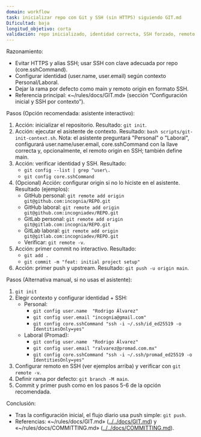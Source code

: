 ```yaml
---
domain: workflow
task: inicializar repo con Git y SSH (sin HTTPS) siguiendo GIT.md
Dificultad: baja
longitud_objetivo: corta
validacion: repo inicializado, identidad correcta, SSH forzado, remoto en SSH y primer push exitoso
---
```

<!-- markdownlint-disable MD041 -->

Razonamiento:
- Evitar HTTPS y alias SSH; usar SSH con clave adecuada por repo (core.sshCommand).
- Configurar identidad (user.name, user.email) según contexto Personal/Laboral.
- Dejar la rama por defecto como main y remoto origin en formato SSH.
- Referencia principal: «~/rules/docs/GIT.md» (sección “Configuración inicial y SSH por contexto”).

Pasos (Opción recomendada: asistente interactivo):
1) Acción: inicializar el repositorio.
   Resultado: `git init`.
2) Acción: ejecutar el asistente de contexto.
   Resultado: `bash scripts/git-init-context.sh`.
   Nota: el asistente preguntará "Personal" o "Laboral", configurará user.name/user.email, core.sshCommand con la llave correcta y, opcionalmente, el remoto origin en SSH; también define main.
3) Acción: verificar identidad y SSH.
   Resultado:
   - `git config --list | grep ^user\.`
   - `git config core.sshCommand`
4) (Opcional) Acción: configurar origin si no lo hiciste en el asistente.
   Resultado (ejemplos):
   - GitHub personal: `git remote add origin git@github.com:incognia/REPO.git`
   - GitHub laboral: `git remote add origin git@github.com:incogniadev/REPO.git`
   - GitLab personal: `git remote add origin git@gitlab.com:incognia/REPO.git`
   - GitLab laboral: `git remote add origin git@gitlab.com:incogniadev/REPO.git`
   - Verificar: `git remote -v`.
5) Acción: primer commit no interactivo.
   Resultado:
   - `git add .`
   - `git commit -m "feat: initial project setup"`
6) Acción: primer push y upstream.
   Resultado: `git push -u origin main`.

Pasos (Alternativa manual, si no usas el asistente):
1) `git init`
2) Elegir contexto y configurar identidad + SSH:
   - Personal:
     - `git config user.name  "Rodrigo Álvarez"`
     - `git config user.email "incognia@gmail.com"`
     - `git config core.sshCommand "ssh -i ~/.ssh/id_ed25519 -o IdentitiesOnly=yes"`
   - Laboral (Promad):
     - `git config user.name  "Rodrigo Álvarez"`
     - `git config user.email "ralvarez@promad.com.mx"`
     - `git config core.sshCommand "ssh -i ~/.ssh/promad_ed25519 -o IdentitiesOnly=yes"`
3) Configurar remoto en SSH (ver ejemplos arriba) y verificar con `git remote -v`.
4) Definir rama por defecto: `git branch -M main`.
5) Commit y primer push como en los pasos 5-6 de la opción recomendada.

Conclusión:
- Tras la configuración inicial, el flujo diario usa push simple: `git push`.
- Referencias: «~/rules/docs/GIT.md» ([../../docs/GIT.md](../../docs/GIT.md)) y «~/rules/docs/COMMITTING.md» ([../../docs/COMMITTING.md](../../docs/COMMITTING.md)).

